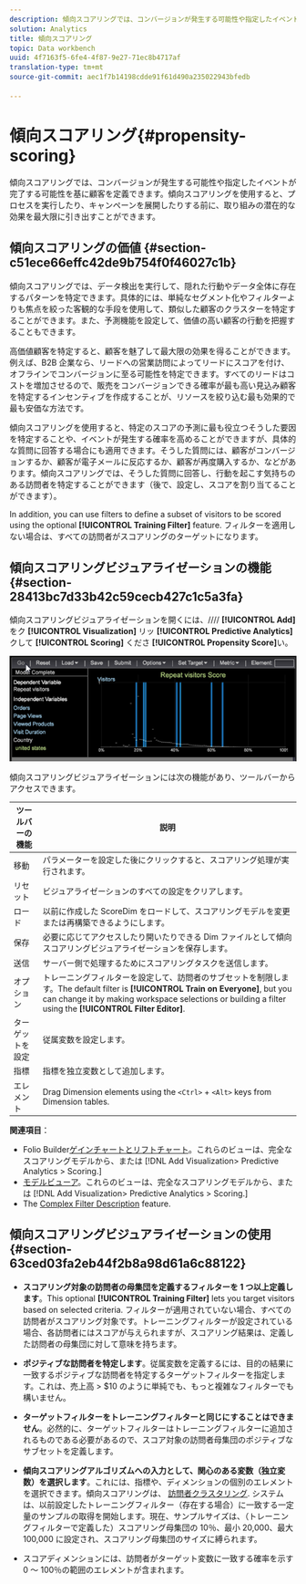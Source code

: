 ```yaml
---
description: 傾向スコアリングでは、コンバージョンが発生する可能性や指定したイベントが完了する可能性を基に顧客を定義できます。傾向スコアリングを使用すると、プロセスを実行したり、キャンペーンを展開したりする前に、取り組みの潜在的な効果を最大限に引き出すことができます。
solution: Analytics
title: 傾向スコアリング
topic: Data workbench
uuid: 4f7163f5-6fe4-4f87-9e27-71ec8b4717af
translation-type: tm+mt
source-git-commit: aec1f7b14198cdde91f61d490a235022943bfedb

---
```



# 傾向スコアリング{#propensity-scoring}

傾向スコアリングでは、コンバージョンが発生する可能性や指定したイベントが完了する可能性を基に顧客を定義できます。傾向スコアリングを使用すると、プロセスを実行したり、キャンペーンを展開したりする前に、取り組みの潜在的な効果を最大限に引き出すことができます。

## 傾向スコアリングの価値 {#section-c51ece66effc42de9b754f0f46027c1b}

傾向スコアリングでは、データ検出を実行して、隠れた行動やデータ全体に存在するパターンを特定できます。具体的には、単純なセグメント化やフィルターよりも焦点を絞った客観的な手段を使用して、類似した顧客のクラスターを特定することができます。また、予測機能を設定して、価値の高い顧客の行動を把握することもできます。

高価値顧客を特定すると、顧客を魅了して最大限の効果を得ることができます。例えば、B2B 企業なら、リードへの営業訪問によってリードにスコアを付け、オフラインでコンバージョンに至る可能性を特定できます。すべてのリードはコストを増加させるので、販売をコンバージョンできる確率が最も高い見込み顧客を特定するインセンティブを作成することが、リソースを絞り込む最も効果的で最も安価な方法です。

傾向スコアリングを使用すると、特定のスコアの予測に最も役立つそうした要因を特定することや、イベントが発生する確率を高めることができますが、具体的な質問に回答する場合にも適用できます。そうした質問には、顧客がコンバージョンするか、顧客が電子メールに反応するか、顧客が再度購入するか、などがあります。傾向スコアリングでは、そうした質問に回答し、行動を起こす気持ちのある訪問者を特定することができます（後で、設定し、スコアを割り当てることができます）。

In addition, you can use filters to define a subset of visitors to be scored using the optional **[!UICONTROL Training Filter]** feature. フィルターを適用しない場合は、すべての訪問者がスコアリングのターゲットになります。

## 傾向スコアリングビジュアライゼーションの機能 {#section-28413bc7d33b42c59cecb427c1c5a3fa}

傾向スコアリングビジュアライゼーションを開くには、//// **[!UICONTROL Add]** をク **[!UICONTROL Visualization]** リッ **[!UICONTROL Predictive Analytics]** クして **[!UICONTROL Scoring]** くださ **[!UICONTROL Propensity Score]**&#x200B;い。

![](assets/propensity_visualization_GO.png)

傾向スコアリングビジュアライゼーションには次の機能があり、ツールバーからアクセスできます。

| ツールバーの機能 | 説明 |
|---|---|
| 移動 | パラメーターを設定した後にクリックすると、スコアリング処理が実行されます。 |
| リセット | ビジュアライゼーションのすべての設定をクリアします。 |
| ロード | 以前に作成した ScoreDim をロードして、スコアリングモデルを変更または再構築できるようにします。 |
| 保存 | 必要に応じてアクセスしたり開いたりできる Dim ファイルとして傾向スコアリングビジュアライゼーションを保存します。 |
| 送信 | サーバー側で処理するためにスコアリングタスクを送信します。 |
| オプション | トレーニングフィルターを設定して、訪問者のサブセットを制限します。The default filter is **[!UICONTROL Train on Everyone]**, but you can change it by making workspace selections or building a filter using the **[!UICONTROL Filter Editor]**. |
| ターゲットを設定 | 従属変数を設定します。 |
| 指標 | 指標を独立変数として追加します。 |
| エレメント | Drag Dimension elements using the `<Ctrl>` + `<Alt>` keys from Dimension tables. |

**関連項目**：

* Folio Builder[ゲインチャートとリフトチャート](../../../../home/c-get-started/c-analysis-vis/c-visitor-propensity/c-propensity-gain-lift-chart.md#concept-0d049f6baf534f7fb97f271843ba6c4a)。これらのビューは、完全なスコアリングモデルから、または [!DNL Add Visualization> Predictive Analytics > Scoring.]
* [モデルビューア](../../../../home/c-get-started/c-analysis-vis/c-visitor-propensity/c-propensity-model-viewer.md#concept-d4fdf4b335c04b0ea07e70ab9a7ce9dd)。これらのビューは、完全なスコアリングモデルから、または [!DNL Add Visualization> Predictive Analytics > Scoring.]
* The [Complex Filter Description](../../../../home/c-get-started/c-analysis-vis/c-visitor-propensity/c-propensity-complex-filter.md#concept-f9c55e54837f4b5995a00bc950ce5dff) feature.

## 傾向スコアリングビジュアライゼーションの使用 {#section-63ced03fa2eb44f2b8a98d61a6c88122}

* **スコアリング対象の訪問者の母集団を定義するフィルターを 1 つ以上定義します**。This optional **[!UICONTROL Training Filter]** lets you target visitors based on selected criteria. フィルターが適用されていない場合、すべての訪問者がスコアリング対象です。トレーニングフィルターが設定されている場合、各訪問者にはスコアが与えられますが、スコアリング結果は、定義した訪問者の母集団に対して意味を持ちます。
* **ポジティブな訪問者を特定します**。従属変数を定義するには、目的の結果に一致するポジティブな訪問者を特定するターゲットフィルターを指定します。これは、売上高 > $10 のように単純でも、もっと複雑なフィルターでも構いません。
* **ターゲットフィルターをトレーニングフィルターと同じにすることはできません**。必然的に、ターゲットフィルターはトレーニングフィルターに追加されるものである必要があるので、スコア対象の訪問者母集団のポジティブなサブセットを定義します。
* **傾向スコアリングアルゴリズムへの入力として、関心のある変数（独立変数）を選択します**。これには、指標や、ディメンションの個別のエレメントを選択できます。傾向スコアリングは、 [訪問者クラスタリング](../../../../home/c-get-started/c-analysis-vis/c-visitor-cluster/c-visitor-cluster.md#concept-1c2406ef7b284a56a02daa38eaa2e73d). システムは、以前設定したトレーニングフィルター（存在する場合）に一致する一定量のサンプルの取得を開始します。現在、サンプルサイズは、（トレーニングフィルターで定義した）スコアリング母集団の 10％、最小 20,000、最大 100,000 に設定され、スコアリング母集団のサイズに縛られます。

* スコアディメンションには、訪問者がターゲット変数に一致する確率を示す 0 ～ 100％の範囲のエレメントが含まれます。

